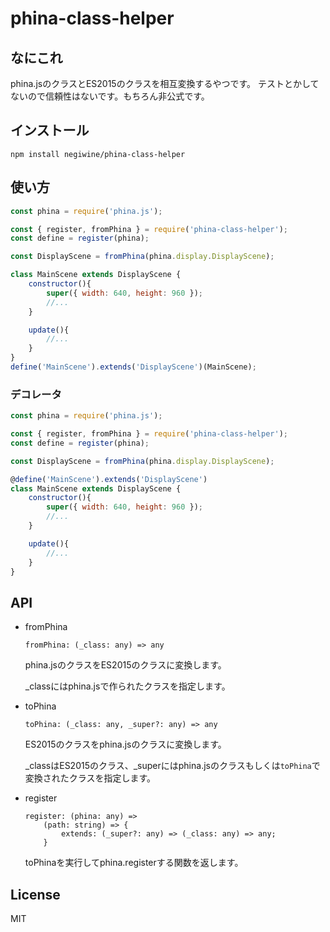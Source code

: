 # phina-class-helper

## なにこれ
phina.jsのクラスとES2015のクラスを相互変換するやつです。
テストとかしてないので信頼性はないです。もちろん非公式です。

## インストール
`npm install negiwine/phina-class-helper`

## 使い方

```js
const phina = require('phina.js');

const { register, fromPhina } = require('phina-class-helper');
const define = register(phina);

const DisplayScene = fromPhina(phina.display.DisplayScene);

class MainScene extends DisplayScene {
    constructor(){
        super({ width: 640, height: 960 });
        //...
    }

    update(){
        //...
    }
}
define('MainScene').extends('DisplayScene')(MainScene);
```

### デコレータ
```js
const phina = require('phina.js');

const { register, fromPhina } = require('phina-class-helper');
const define = register(phina);

const DisplayScene = fromPhina(phina.display.DisplayScene);

@define('MainScene').extends('DisplayScene')
class MainScene extends DisplayScene {
    constructor(){
        super({ width: 640, height: 960 });
        //...
    }

    update(){
        //...
    }
}
```

## API

- fromPhina

    ```
    fromPhina: (_class: any) => any
    ```

    phina.jsのクラスをES2015のクラスに変換します。
    
    _classにはphina.jsで作られたクラスを指定します。

- toPhina

    ```
    toPhina: (_class: any, _super?: any) => any
    ```

    ES2015のクラスをphina.jsのクラスに変換します。

    _classはES2015のクラス、_superにはphina.jsのクラスもしくは`toPhina`で変換されたクラスを指定します。

- register

    ```
    register: (phina: any) =>
        (path: string) => {
            extends: (_super?: any) => (_class: any) => any;
        }
    ```

    toPhinaを実行してphina.registerする関数を返します。

## License
MIT